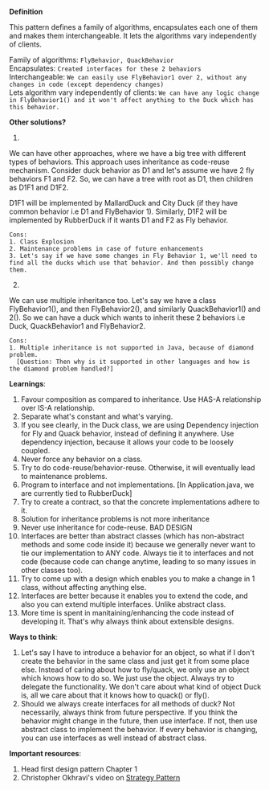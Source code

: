 **Definition**

This pattern defines a family of algorithms, encapsulates each one of them and makes them interchangeable. It lets the
algorithms vary independently of clients.

Family of algorithms: `FlyBehavior, QuackBehavior` <br>
Encapsulates: `Created interfaces for these 2 behaviors` <br>
Interchangeable: `We can easily use FlyBehavior1 over 2, without any changes in code (except dependency changes)` <br>
Lets algorithm vary independently of
clients: `We can have any logic change in FlyBehavior1() and it won't affect anything to the Duck which has this behavior.` <br>

**Other solutions?** <br>

1.

We can have other approaches, where we have a big tree with different types of behaviors. This approach uses inheritance
as code-reuse mechanism. Consider duck behavior as D1 and let's assume we have 2 fly behaviors F1 and F2. So, we can
have a tree with root as D1, then children as D1F1 and D1F2.

D1F1 will be implemented by MallardDuck and City Duck (if they have common behavior i.e D1 and FlyBehavior 1).
Similarly, D1F2 will be implemented by RubberDuck if it wants D1 and F2 as Fly behavior.

    Cons:
    1. Class Explosion
    2. Maintenance problems in case of future enhancements
    3. Let's say if we have some changes in Fly Behavior 1, we'll need to find all the ducks which use that behavior. And then possibly change them.

2.

We can use multiple inheritance too. Let's say we have a class FlyBehavior1(), and then FlyBehavior2(), and similarly
QuackBehavior1() and 2(). So we can have a duck which wants to inherit these 2 behaviors i.e Duck, QuackBehavior1 and
FlyBehavior2.

    Cons:
    1. Multiple inheritance is not supported in Java, because of diamond problem. 
      [Question: Then why is it supported in other languages and how is the diamond problem handled?]

**Learnings**:

1. Favour composition as compared to inheritance. Use HAS-A relationship over IS-A relationship.
2. Separate what's constant and what's varying.
3. If you see clearly, in the Duck class, we are using Dependency injection for Fly and Quack behavior, instead of
   defining it anywhere. Use dependency injection, because it allows your code to be loosely coupled.
4. Never force any behavior on a class.
5. Try to do code-reuse/behavior-reuse. Otherwise, it will eventually lead to maintenance problems.
6. Program to interface and not implementations. [In Application.java, we are currently tied to RubberDuck]
7. Try to create a contract, so that the concrete implementations adhere to it.
8. Solution for inheritance problems is not more inheritance
9. Never use inheritance for code-reuse. BAD DESIGN
10. Interfaces are better than abstract classes (which has non-abstract methods and some code inside it) because we
    generally never want to tie our implementation to ANY code. Always tie it to interfaces and not code (because code
    can change anytime, leading to so many issues in other classes too).
11. Try to come up with a design which enables you to make a change in 1 class, without affecting anything else.
12. Interfaces are better because it enables you to extend the code, and also you can extend multiple interfaces. Unlike
    abstract class.
13. More time is spent in manitaining/enhancing the code instead of developing it. That's why always think about
    extensible designs.

**Ways to think**:

1. Let's say I have to introduce a behavior for an object, so what if I don't create the behavior in the same class and
   just get it from some place else. Instead of caring about how to fly/quack, we only use an object which knows how to
   do so. We just use the object. Always try to delegate the functionality. We don't care about what kind of object Duck
   is, all we care about that it knows how to quack() or fly().
2. Should we always create interfaces for all methods of duck? Not necessarily, always think from future perspective. If
   you think the behavior might change in the future, then use interface. If not, then use abstract class to implement
   the behavior. If every behavior is changing, you can use interfaces as well instead of abstract class.

**Important resources**:

1. Head first design pattern Chapter 1
2. Christopher Okhravi's video on [Strategy Pattern](https://www.youtube.com/watch?v=v9ejT8FO-7I)




